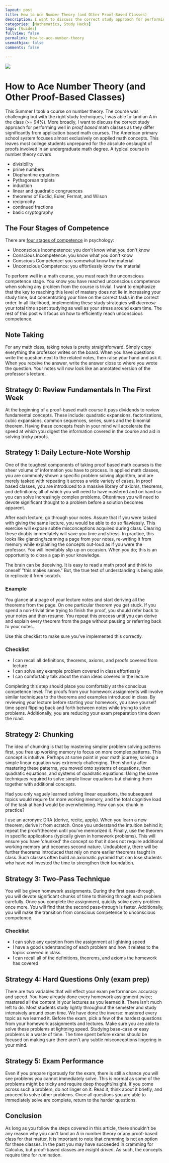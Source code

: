 ```yaml
---
layout: post
title: How to Ace Number Theory (and Other Proof-Based Classes)
description: I want to discuss the correct study approach for performing well in proof based math classes as they differ significantly from application based math courses. The American primary school system focuses almost exclusively on applied math concepts. This leaves most college students unprepared for the absolute onslaught of proofs involved in an undergraduate math degree.
categories: [Mathematics, Study Hacks]
tags: [Guides]
fullview: false
permalink: how-to-ace-number-theory
usemathjax: false
comments: false

---
```


![](/assets/images/number-theory.jpg)

# How to Ace Number Theory (and Other Proof-Based Classes)

This Summer I took a course on number theory. The course was challenging but with the right study techniques, I was able to land an A in the class (>= 94%). More broadly, I want to discuss the correct study approach for performing well in *proof based* math classes as they differ significantly from application based math courses. The American primary school system focuses almost exclusively on applied math concepts. This leaves most college students unprepared for the absolute onslaught of proofs involved in an undergraduate math degree. A typical course in number theory covers

* divisibility
* prime numbers
* Diophantine equations
* Pythagorean triplets
* induction
* linear and quadratic congruences
* theorems of Euclid, Euler, Fermat, and Wilson
* reciprocity
* continued fractions
* basic cryptography

## The Four Stages of Competence

There are [four stages of competence](https://en.wikipedia.org/wiki/Four_stages_of_competence) in psychology:

* Unconscious Incompetence: you don't know what you don't know
* Conscious Incompetence: you know what you don't know
* Conscious Competence: you somewhat know the material
* Unconscious Competence: you effortlessly know the material

To perform well in a math course, you must reach the unconscious competence stage. You know you have reached unconscious competence when solving any problem from the course is trivial. I want to emphasize that the key to reaching this level of mastery does not lie in increasing your study time, but concentrating your time on the correct tasks in the correct order. In all likelihood, implementing these study strategies will *decrease* your total time spent studying as well as your stress around exam time. The rest of this post will focus on how to efficiently reach unconscious competence.

## Note Taking

For any math class, taking notes is pretty straightforward. Simply copy everything the professor writes on the board. When you have questions write the question next to the related notes, then raise your hand and ask it. When you receive the answer, write the answer close to where you wrote the question. Your notes will now look like an annotated version of the professor's lecture.

## Strategy 0: Review Fundamentals In The First Week

At the beginning of a proof-based math course it pays dividends to review fundamental concepts. These include: quadratic expansions, factorizations, cubic expansions, common sequences, series, sums and the binomial theorem. Having these concepts fresh in your mind will accelerate the speed at which you digest the information covered in the course and aid in solving tricky proofs.

## Strategy 1: Daily Lecture-Note Worship

One of the toughest components of taking proof based math courses is the sheer volume of information you have to process. In applied math classes, you are commonly shown a specific problem solving algorithm, and are merely tasked with repeating it across a wide variety of cases. In proof based classes, you are introduced to a massive library of axioms, theorems, and definitions; all of which you will need to have mastered and on hand so you can solve increasingly complex problems. Oftentimes you will need to devote significant thought to a problem before a solution becomes apparent.

After each lecture, go through your notes.  Assure that if you were tasked with giving the same lecture, you would be able to do so flawlessly. This exercise will expose subtle misconceptions acquired during class. Clearing these doubts immediately will save you time and stress. In practice, this looks like glancing/scanning a page from your notes, re-writing it from memory while explaining the concepts out-loud as if you were the professor. You will inevitably slip up on occasion. When you do; this is an opportunity to close a gap in your knowledge.

The brain can be deceiving. It is easy to read a math proof and think to oneself "this makes sense." But, the true test of understanding is being able to replicate it from scratch.

### Example

You glance at a page of your lecture notes and start deriving all the theorems from the page. On one particular theorem you get stuck. If you spend a non-trivial time trying to finish the proof, you should refer back to your notes and then resume. You repeat this process until you can derive and explain every theorem from the page without pausing or referring back to your notes. 

Use this checklist to make sure you've implemented this correctly.

### Checklist

* I can recall all definitions, theorems, axioms, and proofs covered from lecture
* I can solve any example problem covered in class effortlessly
* I can comfortably talk about the main ideas covered in the lecture

Completing this step should place you comfortably at the conscious competence level. The proofs from your homework assignments will involve similar techniques to the theorems and examples introduced in class. By reviewing your lecture before starting your homework, you save yourself time spent flipping back and forth between notes while trying to solve problems. Additionally, you are reducing your exam preparation time down the road. 

## Strategy 2: Chunking

The idea of chunking is that by mastering simpler problem solving patterns first, you free up working memory to focus on more complex patterns. This concept is intuitive. Perhaps at some point in your math journey, solving a simple linear equation was extremely challenging. Then shortly after mastering these patterns, you moved onto systems of equations, then quadratic equations, and systems of quadratic equations. Using the same techniques required to solve simple linear equations but chaining them together with additional concepts.

Had you only vaguely learned solving linear equations, the subsequent topics would require far more working memory, and the total cognitive load of the task at hand would be overwhelming. How can you chunk in practice?

I use an acronym: DRA (derive, recite, apply). When you learn a new theorem; derive it from scratch. Once you understand the intuition behind it; repeat the proof/theorem until you've memorized it. Finally, use the theorem in specific applications (typically given in homework problems). This will ensure you have 'chunked' the concept so that it does not require additional working memory and becomes second nature. Undoubtedly, there will be further theorems introduced that rely on more earlier theorems taught in class. Such classes often build an axiomatic pyramid that can lose students who have not invested the time to strengthen their foundation. 

## Strategy 3: Two-Pass Technique

You will be given homework assignments. During the first pass-through, you will devote significant chunks of time to thinking through each problem carefully. Once you complete the assignment, quickly solve every problem once more. You will find that the second pass-through is faster. Additionally, you will make the transition from conscious competence to unconscious competence.

### Checklist

* I can solve any question from the assignment at lightning speed
* I have a good understanding of each problem and how it relates to the topics covered in class
* I can recall all of the definitions, theorems, and axioms the homework has covered

## Strategy 4: Hard Questions Only (exam prep)

There are two variables that will effect your exam performance: accuracy and speed. You have already done every homework assignment twice; mastered all the content in your lectures as you learned it. There isn't much left to do. Most students study lightly throughout the semester and study intensively around exam time. We have done the inverse: mastered every topic as we learned it. Before the exam, pick a few of the hardest questions from your homework assignments and lectures. Make sure you are able to solve these problems at lightning speed. Studying base-case or easy problems is a waste of time. The time spent before exams should be focused on making sure there aren't any subtle misconceptions lingering in your mind.

## Strategy 5: Exam Performance

Even if you prepare rigorously for the exam, there is still a chance you will see problems you cannot immediately solve. This is normal as some of the problems might be tricky and require deep thought/insight. If you come across such a problem, do not linger on it. Read it, think about it briefly, and proceed to solve other problems. Once all questions you are able to immediately solve are complete, return to the harder questions.

## Conclusion

As long as you follow the steps covered in this article, there shouldn't be any reason why you can't land an A in number theory or any proof-based class for that matter. It is important to note that cramming is not an option for these classes. In the past you may have succeeded in cramming for Calculus, but proof-based classes are *insight driven*. As such, the concepts require time for rumination.